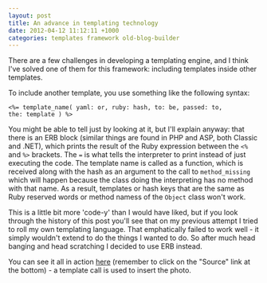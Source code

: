 ```yaml
---
layout: post
title: An advance in templating technology
date: 2012-04-12 11:12:11 +1000
categories: templates framework old-blog-builder
---
```

 There are a few challenges in developing a templating engine, and I think I've solved one of them for this framework: including templates inside other templates.
 
 To include another template, you use something like the following syntax:
 
 <code>&lt;%= template_name( yaml: or, ruby: hash, to: be, passed: to, the: template ) %&gt;</code>
 
 You might be able to tell just by looking at it, but I'll explain anyway: that there is an ERB block (similar things are found in PHP and ASP, both Classic and .NET), which prints the result of the Ruby expression between the <code>&lt;%</code> and <code>%&gt;</code> brackets. The <code>=</code> is what tells the interpreter to print instead of just executing the code. The template name is called as a function, which is received along with the hash as an argument to the call to <code>method_missing</code> which will happen because the class doing the interpreting has no method with that name. As a result, templates or hash keys that are the same as Ruby reserved words or method namess of the <code>Object</code> class won't work.
 
 This is a little bit more 'code-y' than I would have liked, but if you look through the history of this post you'll see that on my previous attempt I tried to roll my own templating language. That emphatically failed to work well - it simply wouldn't extend to do the things I wanted to do. So after much head banging and head scratching I decided to use ERB instead.
  
 You can see it all in action [here](/posts/burnie-by-night.html) (remember to click on the "Source" link at the bottom) - a template call is used to insert the photo.
 